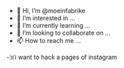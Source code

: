 - 👋 Hi, I’m @moeinfabrike
- 👀 I’m interested in ...
- 🌱 I’m currently learning ...
- 💞️ I’m looking to collaborate on ...
- 📫 How to reach me ...

<!---
moeinfabrike/moeinfabrike is a ✨ special ✨ repository because its `README.md` (this file) appears on your GitHub profile.
You can click the Preview link to take a look at your changes.
--->
-☠️i want to hack a pages of instagram 
